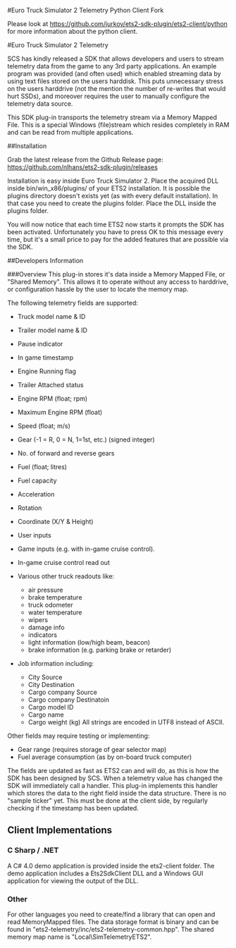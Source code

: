 #Euro Truck Simulator 2 Telemetry Python Client Fork

Please look at https://github.com/jurkov/ets2-sdk-plugin/ets2-client/python for more information about the python client.

#Euro Truck Simulator 2 Telemetry

SCS has kindly released a SDK that allows developers and users to stream telemetry data from the game to any 3rd party applications. An example program was provided (and often used) which enabled streaming data by using text files stored on the users harddisk. This puts unnecessary stress on the users harddrive (not the mention the number of re-writes that would hurt SSDs), and moreover requires the user to manually configure the telemetry data source.

This SDK plug-in transports the telemetry stream via a Memory Mapped File. This is a special Windows (file)stream which resides completely in RAM and can be read from multiple applications. 

##Installation

Grab the latest release from the Github Release page: https://github.com/nlhans/ets2-sdk-plugin/releases 

Installation is easy inside Euro Truck Simulator 2. Place the acquired DLL inside bin/win_x86/plugins/ of your ETS2 installation. It is possible the plugins directory doesn't exists yet (as with every default installation). In that case you need to create the plugins folder. Place the DLL inside the plugins folder. 

You will now notice that each time ETS2 now starts it prompts the SDK has been activated. Unfortunately you have to press OK to this message every time, but it's a small price to pay for the added features that are possible via the SDK. 

##Developers Information

###Overview
This plug-in stores it's data inside a Memory Mapped File, or "Shared Memory". This allows it to operate without any access to harddrive, or configuration hassle by the user to locate the memory map.

The following telemetry fields are supported:

 * Truck model name & ID
 * Trailer model name & ID
 
 * Pause indicator
 * In game timestamp
 
 * Engine Running flag
 * Trailer Attached status
 
 * Engine RPM (float; rpm)
 * Maximum Engine RPM (float)
 * Speed (float; m/s)
 * Gear (-1 = R, 0 = N, 1=1st, etc.) (signed integer)
 * No. of forward and reverse gears
 * Fuel (float; litres)
 * Fuel capacity
 
 * Acceleration
 * Rotation
 * Coordinate (X/Y & Height)
 
 * User inputs
 * Game inputs (e.g. with in-game cruise control).
 
 * In-game cruise control read out
 * Various other truck readouts like:
    - air pressure
    - brake temperature
    - truck odometer
    - water temperature
	- wipers
	- damage info
    - indicators
	- light information (low/high beam, beacon)
	- brake information (e.g. parking brake or retarder)
 
 * Job information including:
	- City Source
	- City Destination
	- Cargo company Source 
	- Cargo company Destinatoin
	- Cargo model ID
	- Cargo name
	- Cargo weight (kg)
	All strings are encoded in UTF8 instead of ASCII.
 
Other fields may require testing or implementing:
 
 * Gear range (requires storage of gear selector map)
 * Fuel average consumption (as by on-board truck computer)
 
The fields are updated as fast as ETS2 can and will do, as this is how the SDK has been designed by SCS. When a telemetry value has changed the SDK will immediately call a handler. This plug-in implements this handler which stores the data to the right field inside the data structure.
There is no "sample ticker" yet. This must be done at the client side, by regularly checking if the timestamp has been updated.

## Client Implementations

### C Sharp / .NET
A C# 4.0 demo application is provided inside the ets2-client folder. The demo application includes a Ets2SdkClient DLL and a Windows GUI application for viewing the output of the DLL. 

### Other
For other languages you need to create/find a library that can open and read MemoryMapped files. The data storage format is binary and can be found in "ets2-telemetry/inc/ets2-telemetry-common.hpp". The shared memory map name is "Local\SimTelemetryETS2".